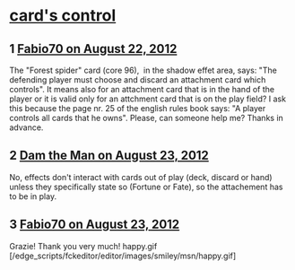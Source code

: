 # [card&#039;s control](https://community.fantasyflightgames.com/topic/69679-cards-control/)

## 1 [Fabio70 on August 22, 2012](https://community.fantasyflightgames.com/topic/69679-cards-control/?do=findComment&comment=679775)

The "Forest spider" card (core 96),  in the shadow effet area, says: "The defending player must choose and discard an attachment card which controls". It means also for an attachment card that is in the hand of the player or it is valid only for an attchment card that is on the play field? I ask this because the page nr. 25 of the english rules book says: "A player controls all cards that he owns". Please, can someone help me? Thanks in advance.

## 2 [Dam the Man on August 23, 2012](https://community.fantasyflightgames.com/topic/69679-cards-control/?do=findComment&comment=680064)

No, effects don't interact with cards out of play (deck, discard or hand) unless they specifically state so (Fortune or Fate), so the attachement has to be in play.

## 3 [Fabio70 on August 23, 2012](https://community.fantasyflightgames.com/topic/69679-cards-control/?do=findComment&comment=680142)

Grazie! Thank you very much! happy.gif [/edge_scripts/fckeditor/editor/images/smiley/msn/happy.gif]

